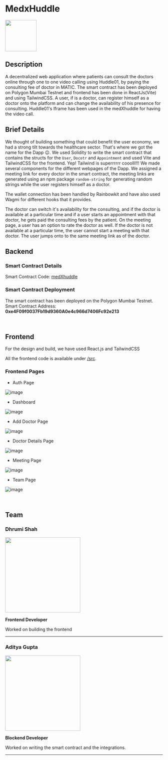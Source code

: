 # MedxHuddle

<img width="100" height="100" src="https://user-images.githubusercontent.com/84569241/210165892-14d79a8b-f3b3-4950-a1da-09f47d207d77.svg">

## Description 

A decentralized web application where patients can consult the doctors online through one to one video calling using Huddle01, by paying the consulting fee of doctor in MATIC. The smart contract has been deployed on Polygon Mumbai Testnet and frontend has been done in ReactJs(Vite) and using TailwindCSS. A user, if is a doctor, can register himself as a doctor onto the platform and can change the availability of his presence for consulting. Huddle01's Iframe has been used in the medXhuddle for having the video call.


## Brief Details

We thought of building something that could benefit the user economy, we had a strong tilt towards the healthcare sector. That's where we got the name for the Dapp 😉.
We used Solidity to write the smart contract that contains the structs for the `User`, `Docotr` and `Appointment` and used Vite and TailwindCSS for the frontend. Yep! Tailwind is superrrrrr cooolll!!! We made several components for the different webpages of the Dapp. We assigned a meeting link for every doctor in the smart contract, the meeting links are generated using an npm package `random-string` for generating random strings while the user registers himself as a doctor. 

The wallet connection has been handled by Rainbowkit and have also used Wagmi for different hooks that it provides. 

The doctor can switch it's availability for the consulting, and if the doctor is available at a particular time and if a user starts an appointment with that doctor, he gets paid the consulting fees by the patient. On the meeting page, a user has an option to rate the doctor as well. If the doctor is not available at a particular time, the user cannot start a meeting with that doctor. 
The user jumps onto to the same meeting link as of the doctor.

## Backend

### Smart Contract Details

Smart Contract Code: [medXhuddle](https://github.com/adiig7/Huddle01-Hack/blob/main/src/contracts/HuddleHack.sol)

### Smart Contract Deployment
The smart contract has been deployed on the Polygon Mumbai Testnet.
Smart Contract Address: <b>0xe4F09f0037Fb19d9360A0e4c966d7406Fc92e213</b>

<br />

## Frontend

For the design and build, we have used React.js and TailwindCSS

All the frontend code is available under [/src](https://github.com/adiig7/Huddle01-Hack/blob/main/src).

### Frontend Pages
 
 - Auth Page

![image](https://user-images.githubusercontent.com/84569241/210166490-1d957e55-e3d2-4565-92d5-d78e5a42c3c3.png)


 
 - Dashboard
 
 ![image](https://user-images.githubusercontent.com/54351909/210312381-00862123-c538-4c96-b4eb-fffee0bde17b.png)

 
 - Add Doctor Page

![image](https://user-images.githubusercontent.com/54351909/210166138-cd75e790-efd8-43bf-a531-4cfd16f67673.png)

 
 - Doctor Details Page
 
 ![image](https://user-images.githubusercontent.com/84569241/210166576-32adb197-7166-44ad-8fc8-1408b54ca681.png)

 
 - Meeting Page
 
![image](https://user-images.githubusercontent.com/54351909/210394402-beb13db1-9da8-4608-938a-8d9295f830dc.png)

 - Team Page
 
![image](https://user-images.githubusercontent.com/54351909/210166076-06c74385-8a92-44e0-93df-8794b8de98a4.png)


<br />

## Team

### Dhrumi Shah
<img src="https://user-images.githubusercontent.com/54351909/210165695-778b8810-c716-425f-bbdf-eda6fb459fcf.png" width="240px" height="240px" />

**Frontend Developer**

Worked on building the frontend

---

### Aditya Gupta
<img src="https://user-images.githubusercontent.com/54351909/210165690-2e0e4eb5-9f0a-45e6-a077-fba01cbdb296.jpg" width="240px" height="240px" />

**Blockend Developer**

Worked on writing the smart contract and the integrations.

---
